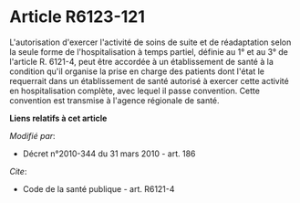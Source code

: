 # Article R6123-121

L'autorisation d'exercer l'activité de soins de suite et de réadaptation selon la seule forme de l'hospitalisation à temps
partiel, définie au 1° et au 3° de l'article R. 6121-4, peut être accordée à un établissement de santé à la condition qu'il
organise la prise en charge des patients dont l'état le requerrait dans un établissement de santé autorisé à exercer cette
activité en hospitalisation complète, avec lequel il passe convention. Cette convention est transmise à l'agence régionale de
santé.

**Liens relatifs à cet article**

_Modifié par_:

  - Décret n°2010-344 du 31 mars 2010 - art. 186

_Cite_:

  - Code de la santé publique - art. R6121-4
